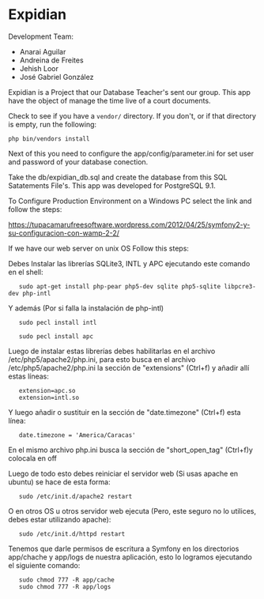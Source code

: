 Expidian
========

Development Team:

  - Anarai Aguilar
  - Andreina de Freites
  - Jehish Loor
  - José Gabriel González

Expidian is a Project that our Database Teacher's sent our group. 
This app have the object of manage the time live of a court documents.

Check to see if you have a ``vendor/`` directory. If you don't, or if that directory is empty, run the following:

    php bin/vendors install

Next of this you need to configure the app/config/parameter.ini for set user and password of your database conection.

Take the db/expidian_db.sql and create the database from this SQL Satatements File's. This app was developed for PostgreSQL 9.1.

To Configure Production Environment on a Windows PC select the link and follow the steps:

https://tupacamarufreesoftware.wordpress.com/2012/04/25/symfony2-y-su-configuracion-con-wamp-2-2/

If we have our web server on unix OS Follow this steps:

Debes Instalar las librerías SQLite3, INTL y APC ejecutando este comando en el shell:

       sudo apt-get install php-pear php5-dev sqlite php5-sqlite libpcre3-dev php-intl

Y además (Por si falla la instalación de php-intl)

       sudo pecl install intl

       sudo pecl install apc

Luego de instalar estas librerías debes habilitarlas en el archivo /etc/php5/apache2/php.ini, para esto busca en el archivo /etc/php5/apache2/php.ini la sección de "extensions" (Ctrl+f) y añadir allí estas líneas:

       extension=apc.so
       extension=intl.so

Y luego añadir o sustituir en la sección de "date.timezone" (Ctrl+f) esta línea:

       date.timezone = 'America/Caracas'

En el mismo archivo php.ini busca la sección de "short_open_tag" (Ctrl+f)y colocala en off

Luego de todo esto debes reiniciar el servidor web (Si usas apache en ubuntu) se hace de esta forma:

       sudo /etc/init.d/apache2 restart

O en otros OS u otros servidor web ejecuta (Pero, este seguro no lo utilices, debes estar utilizando apache):

       sudo /etc/init.d/httpd restart 

Tenemos que darle permisos de escritura a Symfony en los directorios app/chache y app/logs de nuestra aplicación, esto lo logramos ejecutando el siguiente comando:

       sudo chmod 777 -R app/cache
       sudo chmod 777 -R app/logs
